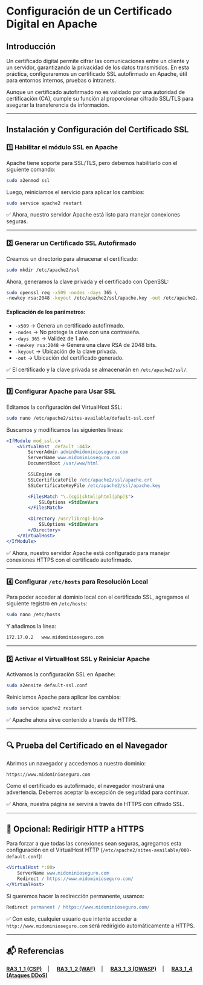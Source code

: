 # Configuración de un Certificado Digital en Apache

## Introducción

Un certificado digital permite cifrar las comunicaciones entre un cliente y un servidor, garantizando la privacidad de los datos transmitidos. En esta práctica, configuraremos un certificado SSL autofirmado en Apache, útil para entornos internos, pruebas o intranets.

Aunque un certificado autofirmado no es validado por una autoridad de certificación (CA), cumple su función al proporcionar cifrado SSL/TLS para asegurar la transferencia de información.

---

## Instalación y Configuración del Certificado SSL

### 1️⃣ Habilitar el módulo SSL en Apache

Apache tiene soporte para SSL/TLS, pero debemos habilitarlo con el siguiente comando:

```bash
sudo a2enmod ssl
```

Luego, reiniciamos el servicio para aplicar los cambios:

```bash
sudo service apache2 restart
```

✅ Ahora, nuestro servidor Apache está listo para manejar conexiones seguras.

---

### 2️⃣ Generar un Certificado SSL Autofirmado

Creamos un directorio para almacenar el certificado:

```bash
sudo mkdir /etc/apache2/ssl
```

Ahora, generamos la clave privada y el certificado con OpenSSL:

```bash
sudo openssl req -x509 -nodes -days 365 \
-newkey rsa:2048 -keyout /etc/apache2/ssl/apache.key -out /etc/apache2/ssl/apache.crt
```

#### Explicación de los parámetros:

- `-x509` → Genera un certificado autofirmado.
- `-nodes` → No protege la clave con una contraseña.
- `-days 365` → Validez de 1 año.
- `-newkey rsa:2048` → Genera una clave RSA de 2048 bits.
- `-keyout` → Ubicación de la clave privada.
- `-out` → Ubicación del certificado generado.

✅ El certificado y la clave privada se almacenarán en `/etc/apache2/ssl/`.

---

### 3️⃣ Configurar Apache para Usar SSL

Editamos la configuración del VirtualHost SSL:

```bash
sudo nano /etc/apache2/sites-available/default-ssl.conf
```

Buscamos y modificamos las siguientes líneas:

```apache
<IfModule mod_ssl.c>
    <VirtualHost _default_:443>
        ServerAdmin admin@midominioseguro.com
        ServerName www.midominioseguro.com
        DocumentRoot /var/www/html

        SSLEngine on
        SSLCertificateFile /etc/apache2/ssl/apache.crt
        SSLCertificateKeyFile /etc/apache2/ssl/apache.key

        <FilesMatch "\.(cgi|shtml|phtml|php)$">
            SSLOptions +StdEnvVars
        </FilesMatch>

        <Directory /usr/lib/cgi-bin>
            SSLOptions +StdEnvVars
        </Directory>
    </VirtualHost>
</IfModule>
```

✅ Ahora, nuestro servidor Apache está configurado para manejar conexiones HTTPS con el certificado autofirmado.

---

### 4️⃣ Configurar `/etc/hosts` para Resolución Local

Para poder acceder al dominio local con el certificado SSL, agregamos el siguiente registro en `/etc/hosts`:

```bash
sudo nano /etc/hosts
```

Y añadimos la línea:

```bash
172.17.0.2   www.midominioseguro.com
```

---

### 5️⃣ Activar el VirtualHost SSL y Reiniciar Apache

Activamos la configuración SSL en Apache:

```bash
sudo a2ensite default-ssl.conf
```

Reiniciamos Apache para aplicar los cambios:

```bash
sudo service apache2 restart
```

✅ Apache ahora sirve contenido a través de HTTPS.

---

## 🔍 Prueba del Certificado en el Navegador

Abrimos un navegador y accedemos a nuestro dominio:

```
https://www.midominioseguro.com
```

Como el certificado es autofirmado, el navegador mostrará una advertencia. Debemos aceptar la excepción de seguridad para continuar.

✅ Ahora, nuestra página se servirá a través de HTTPS con cifrado SSL.

---

## 🚀 Opcional: Redirigir HTTP a HTTPS

Para forzar a que todas las conexiones sean seguras, agregamos esta configuración en el VirtualHost HTTP (`/etc/apache2/sites-available/000-default.conf`):

```apache
<VirtualHost *:80>
    ServerName www.midominioseguro.com
    Redirect / https://www.midominioseguro.com/
</VirtualHost>
```

Si queremos hacer la redirección permanente, usamos:

```apache
Redirect permanent / https://www.midominioseguro.com/
```

✅ Con esto, cualquier usuario que intente acceder a `http://www.midominioseguro.com` será redirigido automáticamente a HTTPS.

---

## 📬 Referencias

**[RA3_1_1 (CSP)](https://github.com/XaviGimReu/PPS-10836126/tree/main/template-main/RA3/RA3_1/RA3_1_1)**&nbsp;&nbsp;&nbsp; | &nbsp;&nbsp;&nbsp;
**[RA3_1_2 (WAF)](https://github.com/XaviGimReu/PPS-10836126/tree/main/template-main/RA3/RA3_1/RA3_1_2)**&nbsp;&nbsp;&nbsp; | &nbsp;&nbsp;&nbsp;
**[RA3_1_3 (OWASP)](https://github.com/XaviGimReu/PPS-10836126/tree/main/template-main/RA3/RA3_1/RA3_1_3)**&nbsp;&nbsp;&nbsp; | &nbsp;&nbsp;&nbsp;
**[RA3_1_4 (Ataques DDoS)](https://github.com/XaviGimReu/PPS-10836126/tree/main/template-main/RA3/RA3_1/RA3_1_4)**

